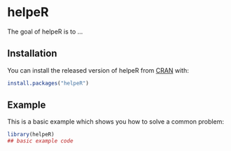 
# helpeR

<!-- badges: start -->
<!-- badges: end -->

The goal of helpeR is to ...

## Installation

You can install the released version of helpeR from [CRAN](https://CRAN.R-project.org) with:

``` r
install.packages("helpeR")
```

## Example

This is a basic example which shows you how to solve a common problem:

``` r
library(helpeR)
## basic example code
```

